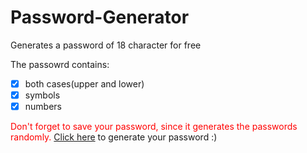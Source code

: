 # Password-Generator
Generates a password of 18 character for free

The passowrd contains:
- [x] both cases(upper and lower)
- [x] symbols
- [x] numbers

<font color='red'>Don't forget to save your password, since it generates the passwords randomly.</font>
[Click here](https://el-maudra-password-generator-app-s7ttlg.streamlit.app/) to generate your password :)
